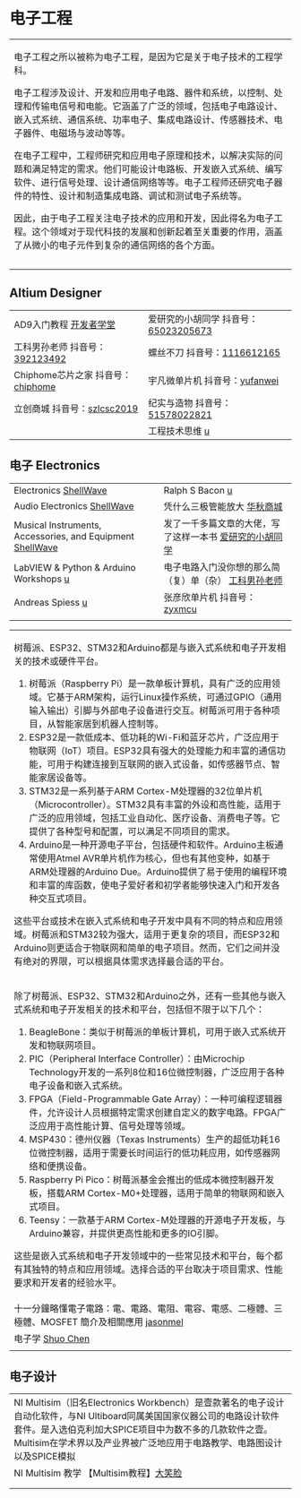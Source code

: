 # 电子工程

|                                                                                                                                                                                                                                                                                                                                                                            |
| -------------------------------------------------------------------------------------------------------------------------------------------------------------------------------------------------------------------------------------------------------------------------------------------------------------------------------------------------------------------------- |
| <p>电子工程之所以被称为电子工程，是因为它是关于电子技术的工程学科。</p><p>电子工程涉及设计、开发和应用电子电路、器件和系统，以控制、处理和传输电信号和电能。它涵盖了广泛的领域，包括电子电路设计、嵌入式系统、通信系统、功率电子、集成电路设计、传感器技术、电子器件、电磁场与波动等等。</p><p>在电子工程中，工程师研究和应用电子原理和技术，以解决实际的问题和满足特定的需求。他们可能设计电路板、开发嵌入式系统、编写软件、进行信号处理、设计通信网络等等。电子工程师还研究电子器件的特性、设计和制造集成电路、调试和测试电子系统等。</p><p>因此，由于电子工程关注电子技术的应用和开发，因此得名为电子工程。这个领域对于现代科技的发展和创新起着至关重要的作用，涵盖了从微小的电子元件到复杂的通信网络的各个方面。</p> |
|                                                                                                                                                                                                                                                                                                                                                                            |
|                                                                                                                                                                                                                                                                                                                                                                            |

## Altium Designer

|                                                                                                                                  |                                                                                                                                         |
| -------------------------------------------------------------------------------------------------------------------------------- | --------------------------------------------------------------------------------------------------------------------------------------- |
| AD9入门教程 [开发者学堂](https://www.youtube.com/playlist?list=PLGmd9-PCMLhbPMTmyDoGXcK5JR0UJDc5G)                                        | 爱研究的小胡同学 抖音号：[65023205673](https://www.douyin.com/user/MS4wLjABAAAA1dTgYWYI\_LcVyoSjwwhNSTV5O9\_POk807A82xb6D1KFgguGdqpu1o-TbEdRDeDZ\_) |
| 工科男孙老师 抖音号：[392123492](https://www.douyin.com/user/MS4wLjABAAAAz1FLFEwmUSshgK5JCOepkz19okqnaHCQMITwsH89otM)                      | 螺丝不刀 抖音号：[1116612165](https://www.douyin.com/user/MS4wLjABAAAAqHx04s0K8dh0gO-GliGNmy2OPYEWUtuKH8avNkeInXg)                              |
| Chiphome芯片之家 抖音号：[chiphome](https://www.douyin.com/user/MS4wLjABAAAAdd5RLR8BOcJ-BpAuFJUP-5M47cY7TEaL8UwD5VuGXM4)                 | 宇凡微单片机 抖音号：[yufanwei](https://www.douyin.com/user/MS4wLjABAAAAJdUiTpvXaNzoRSdle2j5BWgblGhMFI0xOPWANPccmHxfw4fCeCl\_lel4FmJNJ-SE)        |
| 立创商城 抖音号：[szlcsc2019](https://www.douyin.com/user/MS4wLjABAAAAlHsoraHD3L9eoMkWduntX76GFxKq2ZIj7hMCTHKttepsBzd4ZS0eN3215P1jeQn\_) | 纪实与造物 抖音号：[51578022821](https://www.douyin.com/user/MS4wLjABAAAAi12Ugm2JhoMHVJfK1QgDUlAots5kwN2DM-kIaZpCdsvVJTrZvbx2MiTn4HvzV\_40)      |
|                                                                                                                                  | 工程技术思维 [u](https://www.youtube.com/@e.n.g.i.n.e.e.r/playlists)                                                                          |

## 电子 Electronics

|                                                                                                                                       |                                                                                                                               |
| ------------------------------------------------------------------------------------------------------------------------------------- | ----------------------------------------------------------------------------------------------------------------------------- |
| Electronics [ShellWave](https://www.youtube.com/playlist?list=PLypxmOPCOkHVKeYmF0LWcVzt2fdFkLWWl)                                     | Ralph S Bacon [u](https://www.youtube.com/@RalphBacon/playlists)                                                              |
| Audio Electronics [ShellWave](https://www.youtube.com/playlist?list=PLypxmOPCOkHVYoeysQuZyDQCXlb0GVBye)                               | 凭什么三极管能放大 [华秋商城](https://www.douyin.com/video/7128222334955179277)                                                            |
| Musical Instruments, Accessories, and Equipment [ShellWave](https://www.youtube.com/playlist?list=PLypxmOPCOkHXMh0fPlPrM00YJU0XS7Rb1) | 发了一千多篇文章的大佬，写了这样一本书 [爱研究的小胡同学](https://www.douyin.com/video/7145830399761992995)                                              |
| LabVIEW & Python & Arduino Workshops [u](https://www.youtube.com/@milloin2006/playlists)                                              | 电子电路入门没你想的那么简（复）单（杂） [工科男孙老师](https://www.douyin.com/video/7150120849113238796)                                               |
| Andreas Spiess [u](https://www.youtube.com/@AndreasSpiess)                                                                            | 张彦欣单片机 抖音号：[zyxmcu](https://www.douyin.com/user/MS4wLjABAAAARwWt7mwPL7CUwLhrFADGG2eABfOMroZbhJBOrXaZNz5u8kANZIwxbwwSdL-jwS57) |
|                                                                                                                                       |                                                                                                                               |

|                                                                                                                                                                                                                                                                                                                                                                                                                                                                                                                                                                                                                                                                                                                          |
| ------------------------------------------------------------------------------------------------------------------------------------------------------------------------------------------------------------------------------------------------------------------------------------------------------------------------------------------------------------------------------------------------------------------------------------------------------------------------------------------------------------------------------------------------------------------------------------------------------------------------------------------------------------------------------------------------------------------------ |
| <p>树莓派、ESP32、STM32和Arduino都是与嵌入式系统和电子开发相关的技术或硬件平台。</p><ol><li>树莓派（Raspberry Pi）是一款单板计算机，具有广泛的应用领域。它基于ARM架构，运行Linux操作系统，可通过GPIO（通用输入输出）引脚与外部电子设备进行交互。树莓派可用于各种项目，从智能家居到机器人控制等。</li><li>ESP32是一款低成本、低功耗的Wi-Fi和蓝牙芯片，广泛应用于物联网（IoT）项目。ESP32具有强大的处理能力和丰富的通信功能，可用于构建连接到互联网的嵌入式设备，如传感器节点、智能家居设备等。</li><li>STM32是一系列基于ARM Cortex-M处理器的32位单片机（Microcontroller）。STM32具有丰富的外设和高性能，适用于广泛的应用领域，包括工业自动化、医疗设备、消费电子等。它提供了各种型号和配置，可以满足不同项目的需求。</li><li>Arduino是一种开源电子平台，包括硬件和软件。Arduino主板通常使用Atmel AVR单片机作为核心，但也有其他变种，如基于ARM处理器的Arduino Due。Arduino提供了易于使用的编程环境和丰富的库函数，使电子爱好者和初学者能够快速入门和开发各种交互式项目。</li></ol><p>这些平台或技术在嵌入式系统和电子开发中具有不同的特点和应用领域。树莓派和STM32较为强大，适用于更复杂的项目，而ESP32和Arduino则更适合于物联网和简单的电子项目。然而，它们之间并没有绝对的界限，可以根据具体需求选择最合适的平台。</p> |
| <p>除了树莓派、ESP32、STM32和Arduino之外，还有一些其他与嵌入式系统和电子开发相关的技术和平台，包括但不限于以下几个：</p><ol><li>BeagleBone：类似于树莓派的单板计算机，可用于嵌入式系统开发和物联网项目。</li><li>PIC（Peripheral Interface Controller）：由Microchip Technology开发的一系列8位和16位微控制器，广泛应用于各种电子设备和嵌入式系统。</li><li>FPGA（Field-Programmable Gate Array）：一种可编程逻辑器件，允许设计人员根据特定需求创建自定义的数字电路。FPGA广泛应用于高性能计算、信号处理等领域。</li><li>MSP430：德州仪器（Texas Instruments）生产的超低功耗16位微控制器，适用于需要长时间运行的低功耗应用，如传感器网络和便携设备。</li><li>Raspberry Pi Pico：树莓派基金会推出的低成本微控制器开发板，搭载ARM Cortex-M0+处理器，适用于简单的物联网和嵌入式项目。</li><li>Teensy：一款基于ARM Cortex-M处理器的开源电子开发板，与Arduino兼容，并提供更高性能和更多的IO引脚。</li></ol><p>这些是嵌入式系统和电子开发领域中的一些常见技术和平台，每个都有其独特的特点和应用领域。选择合适的平台取决于项目需求、性能要求和开发者的经验水平。</p>                                               |
| 十一分鐘略懂電子電路：電、電路、電阻、電容、電感、二極體、三極體、MOSFET 簡介及相關應用 [jasonmel](https://www.youtube.com/watch?v=V3A0fxmhYrg)                                                                                                                                                                                                                                                                                                                                                                                                                                                                                                                                                                                                                  |
| 电子学 [Shuo Chen](https://www.youtube.com/playlist?list=PL3wVcVGXqdnYfTyWPgnSlpOg-EO4lYzwE)                                                                                                                                                                                                                                                                                                                                                                                                                                                                                                                                                                                                                                |
|                                                                                                                                                                                                                                                                                                                                                                                                                                                                                                                                                                                                                                                                                                                          |

## 电子设计

|                                                                                                                                                              |
| ------------------------------------------------------------------------------------------------------------------------------------------------------------ |
| NI Multisim（旧名Electronics Workbench）是壹款著名的电子设计自动化软件，与NI Ultiboard同属美国国家仪器公司的电路设计软件套件。是入选伯克利加大SPICE项目中为数不多的几款软件之壹。Multisim在学术界以及产业界被广泛地应用于电路教学、电路图设计以及SPICE模拟 |
| NI Multisim 教学 【Multisim教程】[大笑脸](https://www.youtube.com/playlist?list=PLHpfx416EzLO8ZxijXaJCgwXXqIfHg1aT)                                                   |
|                                                                                                                                                              |
|                                                                                                                                                              |
